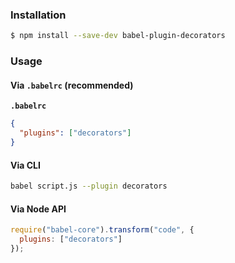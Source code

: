 ### Installation

```sh
$ npm install --save-dev babel-plugin-decorators
```

### Usage

#### Via `.babelrc` (recommended)

**`.babelrc`**

```json
{
  "plugins": ["decorators"]
}
```

#### Via CLI

```sh
babel script.js --plugin decorators
```

#### Via Node API

```js
require("babel-core").transform("code", {
  plugins: ["decorators"]
});
```

